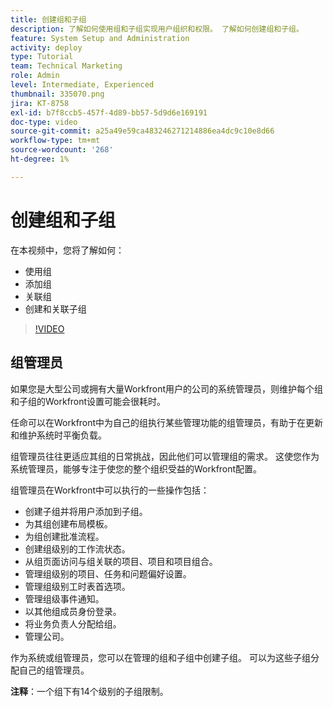 ```yaml
---
title: 创建组和子组
description: 了解如何使用组和子组实现用户组织和权限。 了解如何创建组和子组。
feature: System Setup and Administration
activity: deploy
type: Tutorial
team: Technical Marketing
role: Admin
level: Intermediate, Experienced
thumbnail: 335070.png
jira: KT-8758
exl-id: b7f8ccb5-457f-4d89-bb57-5d9d6e169191
doc-type: video
source-git-commit: a25a49e59ca483246271214886ea4dc9c10e8d66
workflow-type: tm+mt
source-wordcount: '268'
ht-degree: 1%

---
```


# 创建组和子组

在本视频中，您将了解如何：

* 使用组
* 添加组
* 关联组
* 创建和关联子组

>[!VIDEO](https://video.tv.adobe.com/v/335070/?quality=12&learn=on)

## 组管理员

如果您是大型公司或拥有大量Workfront用户的公司的系统管理员，则维护每个组和子组的Workfront设置可能会很耗时。

任命可以在Workfront中为自己的组执行某些管理功能的组管理员，有助于在更新和维护系统时平衡负载。

组管理员往往更适应其组的日常挑战，因此他们可以管理组的需求。 这使您作为系统管理员，能够专注于使您的整个组织受益的Workfront配置。

组管理员在Workfront中可以执行的一些操作包括：

* 创建子组并将用户添加到子组。
* 为其组创建布局模板。
* 为组创建批准流程。
* 创建组级别的工作流状态。
* 从组页面访问与组关联的项目、项目和项目组合。
* 管理组级别的项目、任务和问题偏好设置。
* 管理组级别工时表首选项。
* 管理组级事件通知。
* 以其他组成员身份登录。
* 将业务负责人分配给组。
* 管理公司。

作为系统或组管理员，您可以在管理的组和子组中创建子组。 可以为这些子组分配自己的组管理员。

**注释**：一个组下有14个级别的子组限制。
